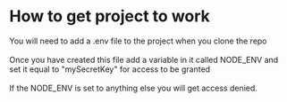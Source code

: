 # How to get project to work
You will need to add a .env file to the project when you clone the repo<br /><br />
Once you have created this file add a variable in it called NODE_ENV and set it equal to "mySecretKey" for access to be granted<br /><br />
If the NODE_ENV is set to anything else you will get access denied.
